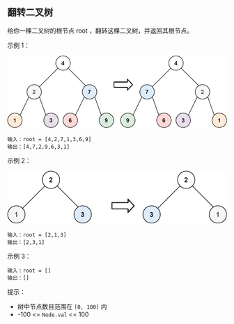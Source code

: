 ## 翻转二叉树

给你一棵二叉树的根节点 root ，翻转这棵二叉树，并返回其根节点。



示例 1：

![](../images/226.invert-binary-tree.png)
```
输入：root = [4,2,7,1,3,6,9]
输出：[4,7,2,9,6,3,1]
```

示例 2：

![](../images/226.invert-binary-tree_1.png)
```
输入：root = [2,1,3]
输出：[2,3,1]
```

示例 3：

```
输入：root = []
输出：[]
```

提示：

* 树中节点数目范围在 `[0, 100]` 内
* -100 <= `Node.val` <= 100
